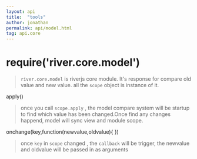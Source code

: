 ```yaml
---
layout: api
title:  "tools"
author: jonathan
permalink: api/model.html
tag: api.core
---
```


# require('river.core.model')

>`river.core.model` is riverjs core module. It's response for compare old value and new value.
all the `scope` object is instance of it.


apply()

>once you call `scope.apply` , the model compare system will be startup to find which value has been
changed.Once find any changes happend, model will sync view and module scope.


onchange(key,function(newvalue,oldvalue){
})

>once `key` in `scope` changed , the `callback` will be trigger, the newvalue and oldvalue will be passed in as
arguments

